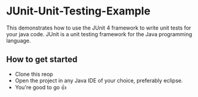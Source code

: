 # JUnit-Unit-Testing-Example
This demonstrates how to use the JUnit 4 framework to write unit tests for your java code.
JUnit is a unit testing framework for the Java programming language. 

## How to get started
- Clone this reop
- Open the project in any Java IDE of your choice, preferably eclipse.
- You're good to go :thumbsup:
